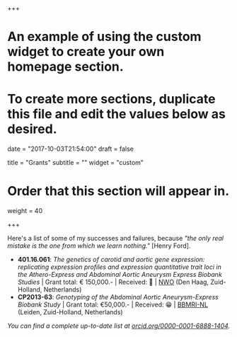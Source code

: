 +++
# An example of using the custom widget to create your own homepage section.
# To create more sections, duplicate this file and edit the values below as desired.

date = "2017-10-03T21:54:00"
draft = false

title = "Grants"
subtitle = ""
widget = "custom"

# Order that this section will appear in.
weight = 40

+++

Here's a list of some of my successes and failures, because *"the only real mistake is the one from which we learn nothing."* [Henry Ford].

* **401.16.061**: *The genetics of carotid and aortic gene expression: replicating expression profiles and expression quantitative trait loci in the Athero-Express and Abdominal Aortic Aneurysm Express Biobank Studies* | Grant total: € 150,000.- | Received: :see_no_evil: | [NWO](https://www.nwo.nl/financiering/onze-financieringsinstrumenten/magw/replicatiestudies/replicatiestudies.html) (Den Haag, Zuid-Holland, Netherlands)
* **CP2013-63**: *Genotyping of the Abdominal Aortic Aneurysm-Express Biobank Study* | Grant total: €50,000.- | Received: 😁 | [BBMRI-NL](http://www.bbmri.nl) (Leiden, Zuid-Holland, Netherlands)

*You can find a complete up-to-date list at [orcid.org/0000-0001-6888-1404](http://orcid.org/0000-0001-6888-1404).*